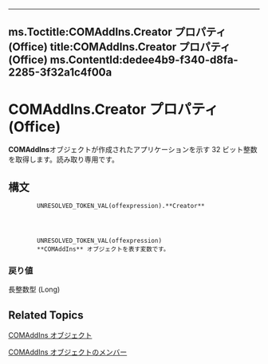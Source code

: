 

---
ms.Toctitle:COMAddIns.Creator プロパティ (Office)
title:COMAddIns.Creator プロパティ (Office)
ms.ContentId:dedee4b9-f340-d8fa-2285-3f32a1c4f00a
---
# COMAddIns.Creator プロパティ (Office)




**COMAddIns**オブジェクトが作成されたアプリケーションを示す 32 ビット整数を取得します。読み取り専用です。

## 構文

            UNRESOLVED_TOKEN_VAL(offexpression).**Creator**




            UNRESOLVED_TOKEN_VAL(offexpression)
            **COMAddIns** オブジェクトを表す変数です。

### 戻り値
長整数型 (Long)





## Related Topics

[COMAddIns オブジェクト](f6efa1cc-8d30-27d5-8b07-7ddad22f16ef.md)

[COMAddIns オブジェクトのメンバー](0fc908fa-0846-07ca-d2a2-4c87525ae719.md)




